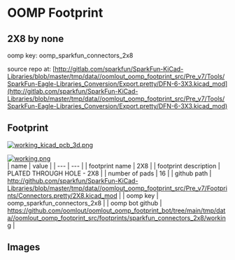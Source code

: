 # OOMP Footprint  
## 2X8  by none  
  
oomp key: oomp_sparkfun_connectors_2x8  
  
source repo at: [http://gitlab.com/sparkfun/SparkFun-KiCad-Libraries/blob/master/tmp/data//oomlout_oomp_footprint_src/Pre_v7/Tools/SparkFun-Eagle-Libraries_Conversion/Export.pretty/DFN-6-3X3.kicad_mod](http://gitlab.com/sparkfun/SparkFun-KiCad-Libraries/blob/master/tmp/data//oomlout_oomp_footprint_src/Pre_v7/Tools/SparkFun-Eagle-Libraries_Conversion/Export.pretty/DFN-6-3X3.kicad_mod)  
## Footprint  
  
[![working_kicad_pcb_3d.png](working_kicad_pcb_3d_600.png)](working_kicad_pcb_3d.png)  
  
[![working.png](working_600.png)](working.png)  
| name | value | 
| --- | --- | 
| footprint name | 2X8 | 
| footprint description | PLATED THROUGH HOLE - 2X8 | 
| number of pads | 16 | 
| github path | http://github.com/sparkfun/SparkFun-KiCad-Libraries/blob/master/tmp/data//oomlout_oomp_footprint_src/Pre_v7/Footprints/Connectors.pretty/2X8.kicad_mod | 
| oomp key | oomp_sparkfun_connectors_2x8 | 
| oomp bot github | https://github.com/oomlout/oomlout_oomp_footprint_bot/tree/main/tmp/data//oomlout_oomp_footprint_src/footprints/sparkfun_connectors_2x8/working | 
## Images  
